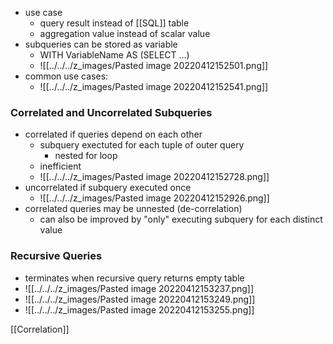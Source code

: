 + use case
	+ query result instead of [[SQL]] table
	+ aggregation value instead of scalar value
+ subqueries can be stored as variable
	+ WITH VariableName AS (SELECT ...)
	+ ![[../../../z_images/Pasted image 20220412152501.png]]
+ common use cases:
	+ ![[../../../z_images/Pasted image 20220412152541.png]]

### Correlated and Uncorrelated Subqueries
+ correlated if queries depend on each other
	+ subquery exectuted for each tuple of outer query
		+ nested for loop 
	+ inefficient
	+ ![[../../../z_images/Pasted image 20220412152728.png]]
+ uncorrelated if subquery executed once
	+ ![[../../../z_images/Pasted image 20220412152926.png]]
+ correlated queries may be unnested (de-correlation)
	+ can also be improved by "only" executing subquery for each distinct value

### Recursive Queries
+ terminates when recursive query returns empty table
+ ![[../../../z_images/Pasted image 20220412153237.png]]
+ ![[../../../z_images/Pasted image 20220412153249.png]]
+ ![[../../../z_images/Pasted image 20220412153255.png]]

[[Correlation]]
